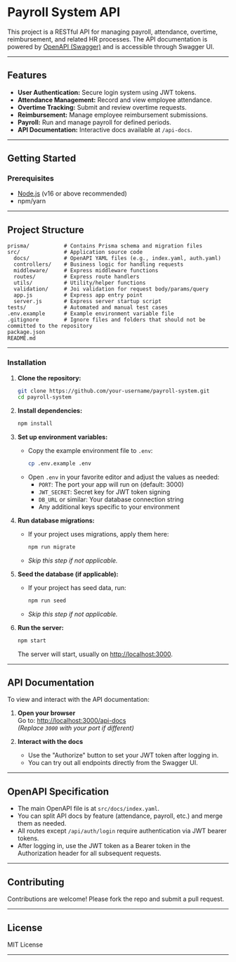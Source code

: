 # Payroll System API

This project is a RESTful API for managing payroll, attendance, overtime, reimbursement, and related HR processes. The API documentation is powered by [OpenAPI (Swagger)](https://swagger.io/specification/) and is accessible through Swagger UI.

---

## Features

- **User Authentication:** Secure login system using JWT tokens.
- **Attendance Management:** Record and view employee attendance.
- **Overtime Tracking:** Submit and review overtime requests.
- **Reimbursement:** Manage employee reimbursement submissions.
- **Payroll:** Run and manage payroll for defined periods.
- **API Documentation:** Interactive docs available at `/api-docs`.

---

## Getting Started

### Prerequisites

- [Node.js](https://nodejs.org/) (v16 or above recommended)
- npm/yarn

---

## Project Structure

```
prisma/           # Contains Prisma schema and migration files
src/              # Application source code
  docs/           # OpenAPI YAML files (e.g., index.yaml, auth.yaml)
  controllers/    # Business logic for handling requests
  middleware/     # Express middleware functions
  routes/         # Express route handlers
  utils/          # Utility/helper functions
  validation/     # Joi validation for request body/params/query
  app.js          # Express app entry point
  server.js       # Express server startup script
tests/            # Automated and manual test cases
.env.example      # Example environment variable file
.gitignore        # Ignore files and folders that should not be committed to the repository
package.json
README.md
```

---

### Installation

1. **Clone the repository:**

   ```bash
   git clone https://github.com/your-username/payroll-system.git
   cd payroll-system
   ```

2. **Install dependencies:**

   ```bash
   npm install
   ```

3. **Set up environment variables:**

   - Copy the example environment file to `.env`:
     ```bash
     cp .env.example .env
     ```
   - Open `.env` in your favorite editor and adjust the values as needed:
     - `PORT`: The port your app will run on (default: 3000)
     - `JWT_SECRET`: Secret key for JWT token signing
     - `DB_URL` or similar: Your database connection string
     - Any additional keys specific to your environment

4. **Run database migrations:**

   - If your project uses migrations, apply them here:
     ```bash
     npm run migrate
     ```
   - _Skip this step if not applicable._

5. **Seed the database (if applicable):**

   - If your project has seed data, run:
     ```bash
     npm run seed
     ```
   - _Skip this step if not applicable._

6. **Run the server:**
   ```bash
   npm start
   ```
   The server will start, usually on [http://localhost:3000](http://localhost:3000).

---

## API Documentation

To view and interact with the API documentation:

1. **Open your browser**  
   Go to: [http://localhost:3000/api-docs](http://localhost:3000/api-docs)  
   _(Replace `3000` with your port if different)_

2. **Interact with the docs**
   - Use the "Authorize" button to set your JWT token after logging in.
   - You can try out all endpoints directly from the Swagger UI.

---

## OpenAPI Specification

- The main OpenAPI file is at `src/docs/index.yaml`.
- You can split API docs by feature (attendance, payroll, etc.) and merge them as needed.
- All routes except `/api/auth/login` require authentication via JWT bearer tokens.
- After logging in, use the JWT token as a Bearer token in the Authorization header for all subsequent requests.

---

## Contributing

Contributions are welcome! Please fork the repo and submit a pull request.

---

## License

MIT License

---
